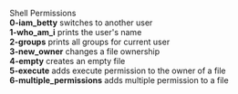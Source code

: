Shell Permissions  
**0-iam_betty** switches to another user  
**1-who_am_i** prints the user's name  
**2-groups** prints all groups for current user  
**3-new_owner** changes a file ownership   
**4-empty** creates an empty file  
**5-execute** adds execute permission to the owner of a file  
**6-multiple_permissions** adds multiple permission to a file  
